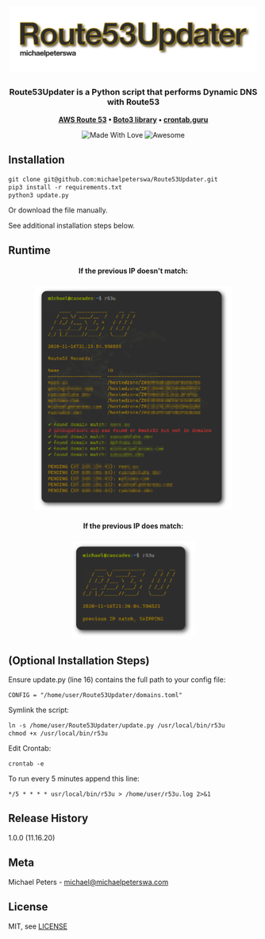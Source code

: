 <h1 align="center">
	<img
		width="500"
		alt="r53u"
		src="img/r53u_logo.png">
</h1>
<h3 align="center">
	Route53Updater is a Python script that performs Dynamic DNS with Route53
</h3>
<p align="center">
	<strong>
		<a href="https://aws.amazon.com/route53/">AWS Route 53</a>
		•
		<a href="https://boto3.amazonaws.com/v1/documentation/api/latest/index.html">Boto3 library</a>
		•
		<a href="https://crontab.guru/">crontab.guru</a>
	</strong>
</p>
<p align="center">
  <img alt="Made With Love" src="https://img.shields.io/badge/Made%20With-Love-orange.svg">
  <img alt="Awesome" src="https://cdn.rawgit.com/sindresorhus/awesome/d7305f38d29fed78fa85652e3a63e154dd8e8829/media/badge.svg">
</p>

## Installation
```
git clone git@github.com:michaelpeterswa/Route53Updater.git
pip3 install -r requirements.txt
python3 update.py
```
Or download the file manually.

See additional installation steps below.

## Runtime
<h4 align="center">
If the previous IP doesn't match:
</h4>
<h3 align="center">
	<img
		width="400"
		alt="r53u"
		src="img/r53u_run.png">
</h3>
<h4 align="center">
If the previous IP does match:
</h4>
<h3 align="center">
	<img
		width="250"
		alt="r53u"
		src="img/r53u_skip.png">
</h3>

## (Optional Installation Steps)

Ensure update.py (line 16) contains the full path to your config file:
```
CONFIG = "/home/user/Route53Updater/domains.toml"
```
Symlink the script:
```
ln -s /home/user/Route53Updater/update.py /usr/local/bin/r53u
chmod +x /usr/local/bin/r53u
```
Edit Crontab:
```
crontab -e
```
To run every 5 minutes append this line:
```
*/5 * * * * usr/local/bin/r53u > /home/user/r53u.log 2>&1
```

## Release History

1.0.0 (11.16.20)

## Meta

Michael Peters - michael@michaelpeterswa.com
       
## License   

MIT, see [LICENSE](LICENSE)
